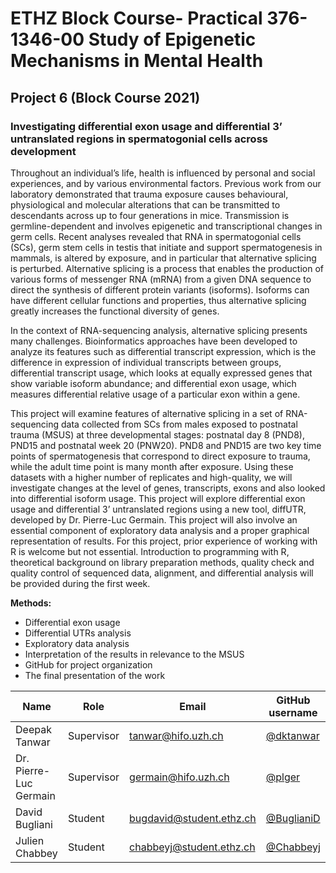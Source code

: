# ETHZ Block Course- Practical 376-1346-00 Study of Epigenetic Mechanisms in Mental Health 

## Project 6 (Block Course 2021)

### Investigating differential exon usage and differential 3’ untranslated regions in spermatogonial cells across development

Throughout an individual’s life, health is influenced by personal and social experiences, and by various environmental factors. Previous work from our laboratory demonstrated that trauma exposure causes behavioural, physiological and molecular alterations that can be transmitted to descendants across up to four generations in mice. Transmission is germline-dependent and involves epigenetic and transcriptional changes in germ cells. Recent analyses revealed that RNA in spermatogonial cells (SCs), germ stem cells in testis that initiate and support spermatogenesis in mammals, is altered by exposure, and in particular that alternative splicing is perturbed. Alternative splicing is a process that enables the production of various forms of messenger RNA (mRNA) from a given DNA sequence to direct the synthesis of different protein variants (isoforms). Isoforms can have different cellular functions and properties, thus alternative splicing greatly increases the functional diversity of genes.

In the context of RNA-sequencing analysis, alternative splicing presents many challenges. Bioinformatics approaches have been developed to analyze its features such as differential transcript expression, which is the difference in expression of individual transcripts between groups, differential transcript usage, which looks at equally expressed genes that show variable isoform abundance; and differential exon usage, which measures differential relative usage of a particular exon within a gene.

This project will examine features of alternative splicing in a set of RNA-sequencing data collected from SCs from males exposed to postnatal trauma (MSUS) at three developmental stages: postnatal day 8 (PND8), PND15 and postnatal week 20 (PNW20). PND8 and PND15 are two key time points of spermatogenesis that correspond to direct exposure to trauma, while the adult time point is many month after exposure. Using these datasets with a higher number of replicates and high-quality, we will investigate changes at the level of genes, transcripts, exons and also looked into differential isoform usage. This project will explore differential exon usage and differential 3’ untranslated regions using a new tool, diffUTR, developed by Dr. Pierre-Luc Germain. This project will also involve an essential component of exploratory data analysis and a proper graphical representation of results.
For this project, prior experience of working with R is welcome but not essential. Introduction to programming with R, theoretical background on library preparation methods, quality check and quality control of sequenced data, alignment, and differential analysis will be provided during the first week.

**Methods:**

-	Differential exon usage
-	Differential UTRs analysis
-	Exploratory data analysis
-	Interpretation of the results in relevance to the MSUS
-	GitHub for project organization
-	The final presentation of the work


| Name | Role | Email | GitHub username|
| -- | -- | -- | -- |
| Deepak Tanwar | Supervisor | [tanwar@hifo.uzh.ch](mailto:tanwar@hifo.uzh.ch) | [@dktanwar](https://github.com/dktanwar) |
| Dr. Pierre-Luc Germain | Supervisor | [germain@hifo.uzh.ch](mailto:germain@hifo.uzh.ch) | [@plger](https://github.com/plger) |
| David Bugliani | Student | [bugdavid@student.ethz.ch](bugdavid@student.ethz.ch) | [@BuglianiD](https://github.com/BuglianiD) |
| Julien Chabbey | Student | [chabbeyj@student.ethz.ch](mailto:chabbeyj@student.ethz.ch) | [@Chabbeyj](https://github.com/Chabbeyj) |
